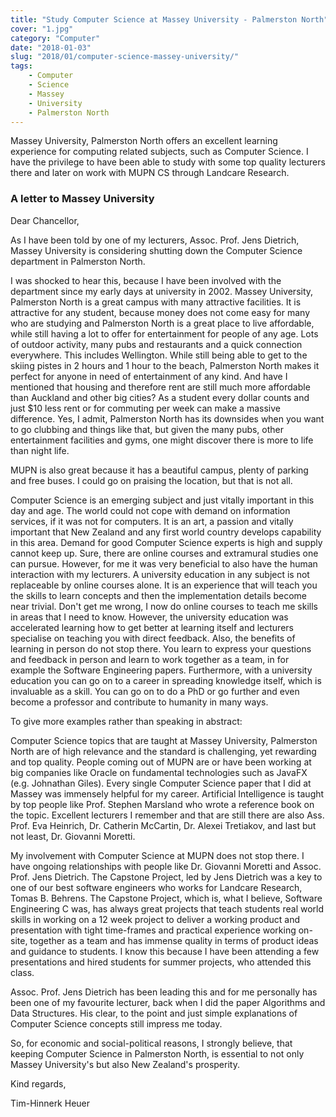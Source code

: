 ```yaml
---
title: "Study Computer Science at Massey University - Palmerston North"
cover: "1.jpg"
category: "Computer"
date: "2018-01-03"
slug: "2018/01/computer-science-massey-university/"
tags:
    - Computer
    - Science
    - Massey
    - University
    - Palmerston North
---
```

Massey University, Palmerston North offers an excellent learning experience
for computing related subjects, such as Computer Science. I have the privilege
to have been able to study with some top quality lecturers there and later on
work with MUPN CS through Landcare Research.

### A letter to Massey University

Dear Chancellor,

As I have been told by one of my lecturers, Assoc. Prof. Jens Dietrich, Massey
University is considering shutting down the Computer Science department in
Palmerston North.

I was shocked to hear this, because I have been involved with the department
since my early days at university in 2002. Massey University, Palmerston North is a
great campus with many attractive facilities. It is attractive for any student,
because money does not come easy for many who are studying and Palmerston North
is a great place to live affordable, while still having a lot to offer for
entertainment for people of any age. Lots of outdoor activity, many pubs and
restaurants and a quick connection everywhere. This includes Wellington. While
still being able to get to the skiing pistes in 2 hours and 1 hour to the beach,
Palmerston North
makes it perfect for anyone in need of entertainment of any kind.
And have I mentioned that housing and therefore rent are
still much more affordable than Auckland and other big cities? As a student
every dollar counts and just $10 less rent or for commuting per week can make
a massive difference. Yes, I admit, Palmerston North has its downsides when you
want to go clubbing and things like that, but given the many pubs, other
entertainment facilities and gyms, one might discover there is more to life
than night life.

MUPN is also great because it has a beautiful campus, plenty of parking and free
buses. I could go on praising the location, but that is not all.

Computer Science is an emerging subject and just vitally important in this day
and age. The world could not cope with demand on information services, if it
was not for computers. It is an art, a passion and vitally important that New
Zealand and any first world country develops capability in this area. Demand
for good Computer Science experts is high and supply cannot keep up. Sure, there
are online courses and extramural studies one can pursue. However, for me it was
very beneficial to also have the human interaction with my lecturers. A university
education in any subject is not replaceable by online courses alone. It is an
experience that will teach you the skills to learn concepts and then the
implementation details become near trivial. Don't get me wrong, I now do
online courses to teach me skills in areas that I need to know. However, the
university education was accelerated learning how to get better at learning
itself and lecturers specialise on teaching you with direct feedback. Also,
the benefits of learning in person do not stop there. You learn to express your
questions and feedback in person and learn to work together as a team, in for
example the Software Engineering papers. Furthermore, with a university education
you can go on to a career in spreading knowledge itself, which is invaluable as
a skill. You can go on to do a PhD or go further and even become a professor and
contribute to humanity in many ways.

To give more examples rather than speaking in abstract:

Computer Science topics that are taught at Massey University, Palmerston North
are of high relevance and the standard is challenging, yet rewarding and top
quality. People coming out of MUPN are or
have been working at big companies like Oracle on fundamental technologies such
as JavaFX (e.g. Johnathan Giles). Every single Computer Science paper that I did
at Massey was immensely helpful for my career. Artificial Intelligence is taught
by top people like Prof. Stephen Marsland who wrote a reference book on the topic.
Excellent lecturers I remember and that are still there are also Ass. Prof. 
Eva Heinrich, Dr. Catherin McCartin, Dr. Alexei Tretiakov, and last but not least,
Dr. Giovanni Moretti.

My involvement with Computer Science at MUPN does not stop there. I have ongoing
relationships with people like Dr. Giovanni Moretti and Assoc. Prof. Jens Dietrich.
The Capstone Project, led by Jens Dietrich was a key to one of our best software
engineers who works for Landcare Research, Tomas B. Behrens. The Capstone Project,
which is, what I believe, Software Engineering C was, has always great projects
that teach students real world skills in working on a 12 week project to deliver
a working product and presentation with tight time-frames and practical experience
working on-site, together as a team and has immense quality in terms of product
ideas and guidance to students. I know this because I have been attending a few
presentations and hired students for summer projects, who attended this class.

Assoc. Prof. Jens Dietrich has been leading this and for me personally has been
one of my favourite lecturer, back when I did the paper Algorithms and Data Structures.
His clear, to the point and just simple explanations of Computer Science
concepts still impress me today.

So, for economic and social-political reasons, I strongly believe, that keeping
Computer Science in Palmerston North, is essential to not only Massey University's
but also New Zealand's prosperity.

Kind regards,

Tim-Hinnerk Heuer
